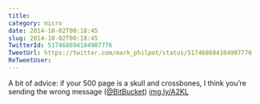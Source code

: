 ```yaml
---
title: 
category: micro
date: 2014-10-02T00:18:45
slug: 2014-10-02T00:18:45
TwitterId: 517468694104907776
TweetUrl: https://twitter.com/mark_philpot/status/517468694104907776
ReTweetUser: 
---
```


A bit of advice: if your 500 page is a skull and crossbones, I think you’re sending the wrong message ([@BitBucket](https://twitter.com/BitBucket)) [img.ly/A2KL](http://img.ly/A2KL)